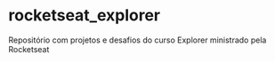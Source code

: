 # rocketseat_explorer
 Repositório com projetos e desafios do curso Explorer ministrado pela Rocketseat
